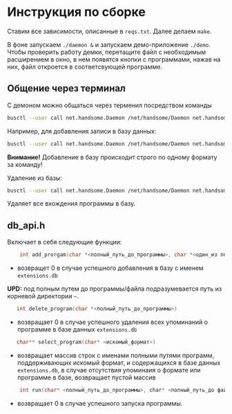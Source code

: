 # Инструкция по сборке

Ставим все зависимости, описанные в ```reqs.txt```. Далее делаем ```make```.

В фоне запускаем ```./daemon &``` и запускаем демо-приложение ```./demo```. Чтобы проверить работу демки, перетащите файл с необходимым расширением в окно, в нем появятся кнопки с программами, нажав на них, файл откроется в соответсвующей программе.

## Общение через терминал

С демоном можно общаться через терменил посредством команды 

```bash 
busctl --user call net.handsome.Daemon /net/handsome/Daemon net.handsome.Daemon <имя_метода> <тип_входных_параметров> <входные параметры>
```

Например, для добавления записи в базу данных:
	
```bash
busctl --user call net.handsome.Daemon /net/handsome/Daemon net.handsome.Daemon Add ss /usr/bin/gedit .cpp
```

**Внимание!** Добавление в базу происходит строго по одному формату за команду!

Удаление из базы:
	
```bash
busctl --user call net.handsome.Daemon /net/handsome/Daemon net.handsome.Daemon Delete s /usr/bin/gedit
```

Удаляет все вхождения программы в базу.

## db_api.h

Включает в себя следующие функции:
```c 
	int add_prorgam(char *<полный_путь_до_программы>, char *<один_из поддерживаемых форматов>
```
 - возвращет 0 в случае успешного добавления в базу с именем ```extensions.db```
 
 **UPD:** под полным путем до программы/файла подразумевается путь из корневой директории ```~```.
 
 ```c
 	int delete_program(char *<полный_путь_до_программы>)
```
 - возвращает 0 в случае успешного удаления всех упоминаний о программе в базе данных ```extensions.db```
 
 ```c
 	char** select_program(char* <искомый_формат>)
```
- возвращает массив строк с именами полными путями программ, поддерживающих искомый формат, и содержащихся в базе данных ```extensions.db```, в случае отсутствия упоминаия о формате или программе в базе, возвращает пустой массив

```c
	int run(char* <полный_путь_до_программы>, сhar* <полный_путь_до файла>)
```
- возвращает 0 в случае успешного запуска программы.
